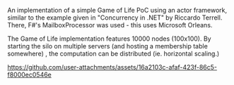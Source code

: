 An implementation of a simple Game of Life PoC using an actor framework, similar to the example given in "Concurrency in .NET" by Riccardo Terrell. There, F#'s MailboxProcessor was used - this uses Microsoft Orleans.

The Game of Life implementation features 10000 nodes (100x100). By starting the silo on multiple servers (and hosting a membership table somewhere) , the computation can be distributed (ie. horizontal scaling.)


https://github.com/user-attachments/assets/16a2103c-afaf-423f-86c5-f8000ec0546e

